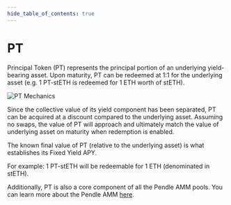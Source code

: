 ```yaml
---
hide_table_of_contents: true
---
```


# PT

Principal Token (PT) represents the principal portion of an underlying yield-bearing asset. Upon maturity, PT can be redeemed at 1:1 for the underlying asset (e.g. 1 PT-stETH is redeemed for 1 ETH worth of stETH).

![PT Mechanics](/img/ProtocolMechanics/pt-mechanics.png "PT Mechanics")

Since the collective value of its yield component has been separated, PT can be acquired at a discount compared to the underlying asset. Assuming no swaps, the value of PT will approach and ultimately match the value of underlying asset  on maturity when redemption is enabled.

The known final value of PT (relative to the underlying asset) is what establishes its Fixed Yield APY.

For example: 1 PT-stETH will be redeemable for 1 ETH (denominated in stETH).

Additionally, PT is also a core component of all the Pendle AMM pools. You can learn more about the Pendle AMM [here](../AMM.md).
